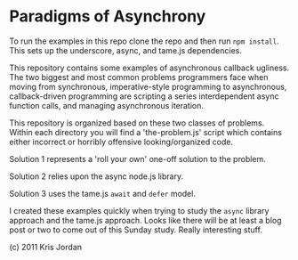 # Paradigms of Asynchrony

To run the examples in this repo clone the repo and then run `npm install`.
This sets up the underscore, async, and tame.js dependencies.

This repository contains some examples of asynchronous callback ugliness.
The two biggest and most common problems programmers face when moving from
synchronous, imperative-style programming to asynchronous, callback-driven
programming are scripting a series interdependent async function calls, 
and managing asynchronous iteration.

This repository is organized based on these two classes of problems. Within each
directory you will find a 'the-problem.js' script which contains either 
incorrect or horribly offensive looking/organized code.

Solution 1 represents a 'roll your own' one-off solution to the problem.

Solution 2 relies upon the async node.js library.

Solution 3 uses the tame.js `await` and `defer` model.

I created these examples quickly when trying to study the `async` library 
approach and the tame.js approach. Looks like there will be at least
a blog post or two to come out of this Sunday study. Really interesting
stuff.

(c) 2011 Kris Jordan

